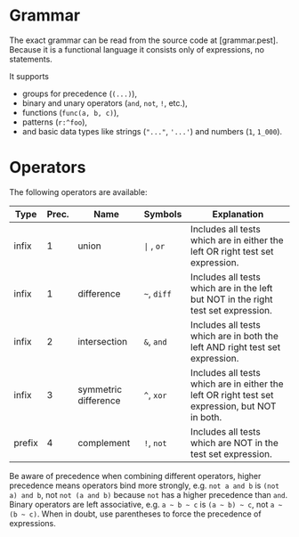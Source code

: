 # Grammar
The exact grammar can be read from the source code at [grammar.pest].
Because it is a functional language it consists only of expressions, no statements.

It supports
- groups for precedence (`(...)`),
- binary and unary operators (`and`, `not`, `!`, etc.),
- functions (`func(a, b, c)`),
- patterns (`r:^foo`),
- and basic data types like strings (`"..."`, `'...'`) and numbers (`1`, `1_000`).

# Operators
The following operators are available:

|Type|Prec.|Name|Symbols|Explanation|
|---|---|---|---|---|
|infix|1|union|<code>&vert;</code> , `or`|Includes all tests which are in either the left OR right test set expression.|
|infix|1|difference|`~`, `diff`|Includes all tests which are in the left but NOT in the right test set expression.|
|infix|2|intersection|`&`, `and`|Includes all tests which are in both the left AND right test set expression.|
|infix|3|symmetric difference|`^`, `xor`|Includes all tests which are in either the left OR right test set expression, but NOT in both.|
|prefix|4|complement|`!`, `not`|Includes all tests which are NOT in the test set expression.|

Be aware of precedence when combining different operators, higher precedence means operators bind more strongly, e.g. `not a and b` is `(not a) and b`, not `not (a and b)` because `not` has a higher precedence than `and`.
Binary operators are left associative, e.g. `a ~ b ~ c` is `(a ~ b) ~ c`, not `a ~ (b ~ c)`.
When in doubt, use parentheses to force the precedence of expressions.

[grammar]: https://github.com/tinger/tytanic/crates/tytanic/
